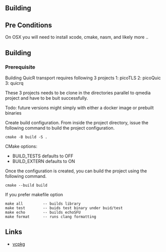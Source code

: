 Building
--------

## Pre Conditions

On OSX you will need to install  xcode, cmake, nasm, and likely more ..


## Building

### Prerequisite
Building QuicR transport requires following 3 projects
1: picoTLS
2: picoQuic
3: quicrq

These 3 projects needs to be clone in the directories
parallel to qmedia project and have to be buit successfully.

Todo: future versions might simply with either a docker image
or prebuilt binaries


Create build configuration.  From inside the project directory, issue the following command to build the project configuration.

```
cmake -B build -S .
```

CMake options:

* BUILD_TESTS defaults to OFF
* BUILD_EXTERN defaults to ON

Once the configuration is created, you can build the project using the following command.

```
cmake --build build
```

If you prefer makefile option

```
make all         -- builds library
make test        -- buids test binary under buid/test
make echo        -- builds echoSFU
make format      -- runs clang formatting
```
  
Links
-----

* [vcpkg](https://github.com/Microsoft/vcpkg)

